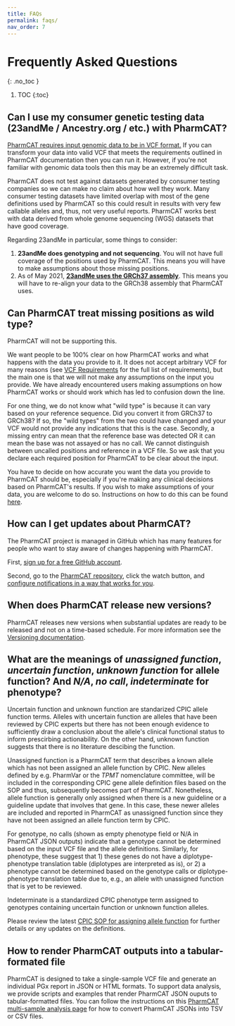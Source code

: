 ```yaml
---
title: FAQs
permalink: faqs/
nav_order: 7
---
```

# Frequently Asked Questions
{: .no_toc }

1. TOC
{:toc}

## Can I use my consumer genetic testing data (23andMe / Ancestry.org / etc.) with PharmCAT?

[PharmCAT requires input genomic data to be in VCF format.](/specifications/VCF-Requirements) If you can transform your data into valid VCF that meets the requirements outlined in PharmCAT documentation then you can run it. However, if you're not familiar with genomic data tools then this may be an extremely difficult task.

PharmCAT does not test against datasets generated by consumer testing companies so we can make no claim about how well they work. Many consumer testing datasets have limited overlap with most of the gene definitions used by PharmCAT so this could result in results with very few callable alleles and, thus, not very useful reports. PharmCAT works best with data derived from whole genome sequencing (WGS) datasets that have good coverage.

Regarding 23andMe in particular, some things to consider:

1. **23andMe does genotyping and not sequencing**. You will not have full coverage of the positions used by PharmCAT. This means you will have to make assumptions about those missing positions.
2. As of May 2021, **[23andMe uses the GRCh37 assembly](https://customercare.23andme.com/hc/en-us/articles/212883767-Which-reference-genome-does-23andMe-use-)**. This means you will have to re-align your data to the GRCh38 assembly that PharmCAT uses.


## Can PharmCAT treat missing positions as wild type?

PharmCAT will not be supporting this.

We want people to be 100% clear on how PharmCAT works and what happens with the data you provide to it.  It does not accept arbitrary VCF for many reasons (see [VCF Requirements](/specifications/VCF-Requirements) for the full list of requirements), but the main one is that we will not make any assumptions on the input you provide.  We have already encountered users making assumptions on how PharmCAT works or should work which has led to confusion down the line.

For one thing, we do not know what "wild type" is because it can vary based on your reference sequence. Did you convert it from GRCh37 to GRCh38? If so, the "wild types" from the two could have changed and your VCF would not provide any indications that this is the case.  Secondly, a missing entry can mean that the reference base was detected OR it can mean the base was not assayed or has no call.  We cannot distinguish between uncalled positions and reference in a VCF file. So we ask that you declare each required position for PharmCAT to be clear about the input.

You have to decide on how accurate you want the data you provide to PharmCAT should be, especially if you're making any clinical decisions based on PharmCAT's results.  If you wish to make assumptions of your data, you are welcome to do so.  Instructions on how to do this can be found [here](/specifications/Preparing-VCF-Files).


## How can I get updates about PharmCAT?

The PharmCAT project is managed in GitHub which has many features for people who want to stay aware of changes happening with PharmCAT.

First, [sign up for a free GitHub account](https://github.com/).

Second, go to the [PharmCAT repository](https://github.com/PharmGKB/PharmCAT), click the watch button, and [configure notifications in a way that works for you](https://docs.github.com/en/enterprise-cloud@latest/account-and-profile/managing-subscriptions-and-notifications-on-github/setting-up-notifications/configuring-notifications).


## When does PharmCAT release new versions?

PharmCAT releases new versions when substantial updates are ready to be released and not on a time-based schedule. For more information see the [Versioning documentation](/methods/versioning).

## What are the meanings of _unassigned function_, _uncertain function_, _unknown function_ for allele function? And _N/A_, _no call_, _indeterminate_ for phenotype?
Uncertain function and unknown function are standarized CPIC allele function terms. Alleles with uncertain function are alleles that have been reviewed by CPIC experts but there has not been enough evidence to sufficiently draw a conclusion about the allele's clinical functional status to inform prescirbing actionability. On the other hand, unknown function suggests that there is no literature descibing the function.

Unassigned function is a PharmCAT term that describes a known allele which has not been assigned an allele function by CPIC. New alleles defined by e.g. PharmVar or the _TPMT_ nomenclature committee, will be included in the corresponding CPIC gene allele definition files based on the SOP and thus, subsequently becomes part of PharmCAT. Nonetheless, allele function is generally only assigned when there is a new guideline or a guideline update that involves that gene. In this case, these newer alleles are included and reported in PharmCAT as unassigned function since they have not been assigned an allele function term by CPIC.

For genotype, no calls (shown as empty phenotype field or N/A in PharmCAT JSON outputs) indicate that a genotype cannot be determined based on the input VCF file and the allele definitions. Similarly, for phenotype, these suggest that 1) these genes do not have a diplotype-phenotype translation table (diplotypes are interpreted as is), or 2) a phenotype cannot be determined based on the genotype calls or diplotype-phenotype translation table due to, e.g., an allele with unassigned function that is yet to be reviewed.

Indeterminate is a standardized CPIC phenotype term assigned to genotypes containing uncertain function or unknown function alleles.

Please review the latest [CPIC SOP for assigning allele function](https://cpicpgx.org/resources/cpic-draft-allele-function-sop/) for further details or any updates on the definitions.

## How to render PharmCAT outputs into a tabular-formated file
PharmCAT is designed to take a single-sample VCF file and generate an individual PGx report in JSON or HTML formats. To support data analysis, we provide scripts and examples that render PharmCAT JSON ouputs to tabular-formatted files. You can follow the instructions on this [PharmCAT multi-sample analysis page](https://pharmcat.org/technical-docs/multi-sample-analysis) for how to convert PharmCAT JSONs into TSV or CSV files.

